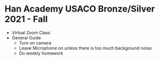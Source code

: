 # Han Academy USACO Bronze/Silver 2021 - Fall

* Virtual Zoom Class
* General Guide
  * Turn on camera
  * Leave Microphone on unless there is too much background noise
  * Do weekly homework
